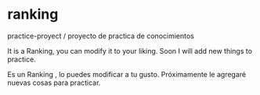 # ranking
practice-proyect / proyecto de practica de conocimientos

It is a Ranking, you can modify it to your liking. Soon I will add new things to practice.

Es un Ranking , lo puedes modificar a tu gusto. Próximamente le agregaré nuevas cosas para practicar.
